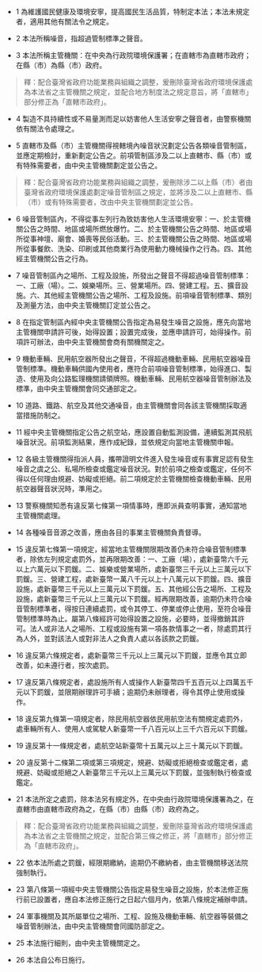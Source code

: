 * 1 為維護國民健康及環境安寧，提高國民生活品質，特制定本法；本法未規定者，適用其他有關法令之規定。

* 2 本法所稱噪音，指超過管制標準之聲音。

* 3 本法所稱主管機關：在中央為行政院環境保護署；在直轄市為直轄市政府；在縣（市）為縣（市）政府。

> 釋：配合臺灣省政府功能業務與組織之調整，爰刪除臺灣省政府環境保護處為本法省之主管機關之規定，並配合地方制度法之規定意旨，將「直轄市」部分修正為「直轄市政府」。

* 4 製造不具持續性或不易量測而足以妨害他人生活安寧之聲音者，由警察機關依有關法令處理之。

* 5 直轄市及縣（市）主管機關得視轄境內噪音狀況劃定公告各類噪音管制區，並應定期檢討，重新劃定公告之。前項管制區涉及二以上直轄市、縣（市）或有特殊需要者，由中央主管機關劃定並公告之。

> 釋：配合臺灣省政府功能業務與組織之調整，爰刪除涉二以上縣（市）者由臺灣省政府環境保護處劃定噪音管制區之規定，並將涉及二以上直轄市、縣（市）或有特殊需要者，改由中央主管機關劃定並公告。

* 6 噪音管制區內，不得從事左列行為致妨害他人生活環境安寧：一、於主管機關公告之時間、地區或場所燃放爆竹。二、於主管機關公告之時間、地區或場所從事神壇、廟會、婚喪等民俗活動。三、於主管機關公告之時間、地區或場所從事餐飲、洗染、印刷或其他商業行為使用動力機械操作之行為。四、其他經主管機關公告之行為。

* 7 噪音管制區內之場所、工程及設施，所發出之聲音不得超過噪音管制標準：一、工廠（場）。二、娛樂場所。三、營業場所。四、營建工程。五、擴音設施。六、其他經主管機關公告之場所、工程及設施。前項噪音管制標準、類別及測量方法，由中央主管機關訂定並公告之。

* 8 在指定管制區內經中央主管機關公告指定為易發生噪音之設施，應先向當地主管機關申請許可後，始得設置；設置完成後，並應申請許可，始得操作。前項許可辦法，由中央主管機關會商有關機關定之。

* 9 機動車輛、民用航空器所發出之聲音，不得超過機動車輛、民用航空器噪音管制標準。機動車輛供國內使用者，應符合前項噪音管制標準，始得進口、製造、使用及向公路監理機關請領牌照。機動車輛、民用航空器噪音管制辦法及標準，由中央主管機關會同交通部定之。

* 10 道路、鐵路、航空及其他交通噪音，由主管機關會同各該主管機關採取適當措施防制之。

* 11 經中央主管機關指定公告之航空站，應設置自動監測設備，連續監測其飛航噪音狀況。前項監測結果，應作成紀錄，並依規定向當地主管機關申報。

* 12 各級主管機關得指派人員，攜帶證明文件進入發生噪音或有事實足認有發生噪音之虞之公、私場所檢查或鑑定噪音狀況。對於前項之檢查或鑑定，任何不得以任何理由規避、妨礙或拒絕。前二項規定於主管機關檢查機動車輛、民用航空器聲音狀況時，準用之。

* 13 警察機關知悉有違反第七條第一項情事時，應即派員查明事實，通知當地主管機關處理。

* 14 各種噪音音源之改善，應由各目的事業主管機關負責督導。

* 15 違反第七條第一項規定，經當地主管機關限期改善仍未符合噪音管制標準者，除依左列規定處罰外，並再限期改善：一、工廠（場），處新臺幣六千元以上六萬元以下罰鍰。二、娛樂或營業場所，處新臺幣三千元以上三萬元以下罰鍰。三、營建工程，處新臺幣一萬八千元以上十八萬元以下罰鍰。四、擴音設施，處新臺幣三千元以上三萬元以下罰鍰。五、其他經公告之場所、工程及設施，處新臺幣三千元以上三萬元以下罰鍰。經再限期改善，逾期仍未符合噪音管制標準者，得按日連續處罰，或令其停工、停業或停止使用，至符合噪音管制標準時為止。屬第八條經許可始得設置之設施，必要時，並得撤銷其許可。法人或非法人之場所、工程或設施有第一項各款情事之一者，除處罰其行為人外，並對該法人或對非法人之負責人處以各該款之罰鍰。

* 16 違反第六條規定者，處新臺幣三千元以上三萬元以下罰鍰，並應令其立即改善，如未遵行者，按次處罰。

* 17 違反第八條規定者，處設施所有人或操作人新臺幣四千五百元以上四萬五千元以下罰鍰，並限期辦理許可手續；逾期仍未辦理者，得令其停止使用或操作。

* 18 違反第九條第一項規定者，除民用航空器依民用航空法有關規定處罰外，處車輛所有人、使用人或駕駛人新臺幣一千八百元以上三千六百元以下罰鍰。

* 19 違反第十一條規定者，處航空站新臺幣十五萬元以上三十萬元以下罰鍰。

* 20 違反第十二條第二項或第三項規定，規避、妨礙或拒絕檢查或鑑定者，處規避、妨礙或拒絕之人新臺幣三千元以上三萬元以下罰鍰，並強制執行檢查或鑑定。

* 21 本法所定之處罰，除本法另有規定外，在中央由行政院環境保護署為之，在直轄市由直轄市政府為之，在縣（市）由縣（市）政府為之。

> 釋：配合臺灣省政府功能業務與組織之調整，爰刪除臺灣省政府環境保護處為本法省之主管機關之規定，並配合第三條之修正，將「直轄市」部分修正為「直轄市政府」。

* 22 依本法所處之罰鍰，經限期繳納，逾期仍不繳納者，由主管機關移送法院強制執行。

* 23 第八條第一項經中央主管機關公告指定易發生噪音之設施，於本法修正施行前已設置者，應自本法修正施行之日起六個月內，依第八條規定補辦申請。

* 24 軍事機關及其所屬單位之場所、工程、設施及機動車輛、航空器等裝備之噪音管制辦法，由中央主管機關會同國防部定之。

* 25 本法施行細則，由中央主管機關定之。

* 26 本法自公布日施行。

